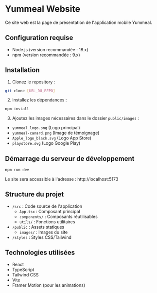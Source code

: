 # Yummeal Website

Ce site web est la page de présentation de l'application mobile Yummeal.

## Configuration requise

- Node.js (version recommandée : 18.x)
- npm (version recommandée : 9.x)

## Installation

1. Clonez le repository :
```bash
git clone [URL_DU_REPO]
```

2. Installez les dépendances :
```bash
npm install
```

3. Ajoutez les images nécessaires dans le dossier `public/images` :
- `yummeal_logo.png` (Logo principal)
- `yummeal-canard.png` (Image de témoignage)
- `Apple_logo_black.svg` (Logo App Store)
- `playstore.svg` (Logo Google Play)

## Démarrage du serveur de développement

```bash
npm run dev
```

Le site sera accessible à l'adresse : http://localhost:5173

## Structure du projet

- `/src` : Code source de l'application
  - `App.tsx` : Composant principal
  - `components/` : Composants réutilisables
  - `utils/` : Fonctions utilitaires
- `/public` : Assets statiques
  - `images/` : Images du site
- `/styles` : Styles CSS/Tailwind

## Technologies utilisées

- React
- TypeScript
- Tailwind CSS
- Vite
- Framer Motion (pour les animations)
